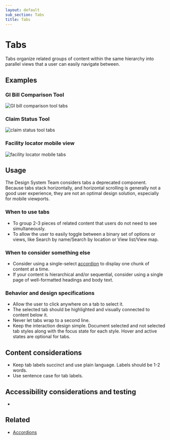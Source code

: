 ```yaml
---
layout: default
sub_section: Tabs
title: Tabs
---
```


# Tabs

<div class="va-introtext" markdown="1">
Tabs organize related groups of content within the same hierarchy into parallel views that a user can easily navigate between.</div>

## Examples

### GI Bill Comparison Tool

![GI bill comparison tool tabs]({{site.baseurl}}/images/tabs-gibct.png) 

### Claim Status Tool

![claim status tool tabs]({{site.baseurl}}/images/tabs-claim-status.png) 

### Facility locator mobile view

![facility locator mobile tabs]({{site.baseurl}}/images/tabs-fac-loc.png) 

## Usage

The Design System Team considers tabs a deprecated component. Because tabs stack horizontally, and horizontal scrolling is generally not a good user experience, they are not an optimal design solution, especially for mobile viewports. 

### When to use tabs

* To group 2-3 pieces of related content that users do not need to see simultaneously.
* To allow the user to easily toggle between a binary set of options or views, like Search by name/Search by location or View list/View map.

### When to consider something else

* Consider using a single-select [accordion](https://design.va.gov/components/accordions) to display one chunk of content at a time.
* If your content is hierarchical and/or sequential, consider using a single page of well-formatted headings and body text.

### Behavior and design specifications

* Allow the user to click anywhere on a tab to select it.
* The selected tab should be highlighted and visually connected to content below it.
* Never let tabs wrap to a second line.
* Keep the interaction design simple. Document selected and not selected tab styles along with the focus state for each style. Hover and active states are optional for tabs.

## Content considerations

* Keep tab labels succinct and use plain language. Labels should be 1-2 words.
* Use sentence case for tab labels. 

## Accessibility considerations and testing

* 

## Related

* [Accordions](https://design.va.gov/components/accordions)
